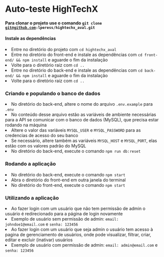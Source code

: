 # Auto-teste HighTechX

#### Para clonar o projeto use o comando <code>git clone git@github.com:lperess/hightechx_aval.git</code>

#### Instale as dependências
<li>Entre no diretório do projeto com <code>cd hightechx_aval</code></li>
<li>Entre no diretório do front-end e instale as dependências com <code>cd front-end/ && npm install</code> e aguarde o fim da instalação</li>
<li>Volte para o diretório raiz com <code>cd ..</code></li>
<li>Entre no diretório do back-end e instale as dependências com <code>cd back-end/ && npm install</code> e aguarde o fim da instalação</li>
<li>Volte para o diretório raiz com <code>cd ..</code></li>

### Criando e populando o banco de dados
<li>No diretório do back-end, altere o nome do arquivo <code>.env.example</code> para <code>.env</code></li>
<li>No conteúdo desse arquivo estão as variáveis de ambiente necessárias para a API se comunicar com o banco de dados (MySQL), que precisa estar rodando na máquina</li>
<li>Altere o valor das variáveis <code>MYSQL_USER</code> e <code>MYSQL_PASSWORD</code> para as credencias de acesso do seu banco</li>
<li>Se necessário, altere também as variáveis <code>MYSQL_HOST</code> e <code>MYSQL_PORT</code>, elas estão com os valores padrão do MySQL</li>
<li>No diretório do back-end, execute o comando <code>npm run db:reset</code></li>

### Rodando a aplicação
<li>No diretório do back-end, execute o comando <code>npm start</code></li>
<li>Abra o diretório do front-end em outra janela do terminal</li>
<li>No diretório do front-end, execute o comando <code>npm start</code></li>

### Utilizando a aplicação
<li>Ao fazer login com um usuário que não tem permissão de admin o usuário é redirecionado para a página de login novamente</li>
<li>Exemplo de usuário sem permissão de admin: <code>email: johndoe1@email.com</code> e <code>senha: 123456</code> </li>
<li>Ao fazer login com um usuário que seja admin o usuário tem acesso à pagina de gerenciamento de usuários, onde pode visualizar, filtrar, criar, editar e excluir (inativar) usuários</li>
<li>Exemplo de usuário com permissão de admin: <code>email: admin@email.com</code> e <code>senha: 123456</code> </li>
